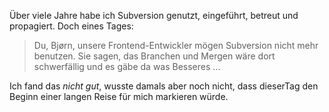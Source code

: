 
Über viele Jahre habe ich Subversion genutzt, eingeführt, betreut und propagiert.
Doch eines Tages:

> Du, Bjørn, unsere Frontend-Entwickler mögen
> Subversion nicht mehr benutzen. 
> Sie sagen, das  Branchen und Mergen wäre
> dort schwerfällig und
> es gäbe da was Besseres ...

Ich fand das *nicht gut*, wusste damals aber noch nicht,
dass dieserTag den Beginn einer langen Reise für mich 
markieren würde.



